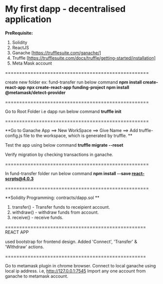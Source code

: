 # My first dapp - decentralised application

**PreRequisite:**
1. Solidity
2. ReactJS
3. Ganache [https://trufflesuite.com/ganache/]
4. Truffle [https://trufflesuite.com/docs/truffle/getting-started/installation]
5. Meta Mask account

===================================================

create new folder ex: fund-transfer
run below command
**npm install create-react-app**
**npx create-react-app funding-project**
**npm install @metamask/detect-provider**

===================================================

Go to Root Folder i.e dapp
run below command
**truffle init**

===================================================

**Go to Ganache App ==> New WorkSpace ==> Give Name ==> Add truffle-config.js file to the workspace, which is generated by truffle. **

Test the app using below command
**truffle migrate --reset**

Verify migration by checking transactions in ganache.

===================================================

In fund-transfer folder run below command
**npm install --save react-scrpts@4.0.3**

===================================================

**Solidity Programming: contracts/dapp.sol **
1. transfer() - Transfer funds to receipient account.
2. withdraw() - withdraw funds from account.
3. receive() - receive funds.

==================================================
REACT APP

used bootstrap for frontend design.
Added 'Connect', 'Transfer' & 'WIthdraw' actions.

==================================================

Go to metamask plugin in chrome browser.
Connect to local ganache using local ip address. i.e, http://127.0.0.1:7545
Import any one account from ganache to metamask account.

